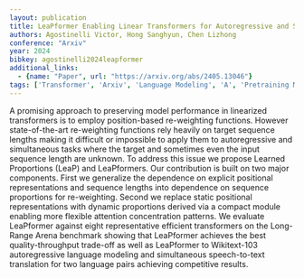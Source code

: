 ```yaml
---
layout: publication
title: LeaPformer Enabling Linear Transformers for Autoregressive and Simultaneous Tasks via Learned Proportions
authors: Agostinelli Victor, Hong Sanghyun, Chen Lizhong
conference: "Arxiv"
year: 2024
bibkey: agostinelli2024leapformer
additional_links:
  - {name: "Paper", url: "https://arxiv.org/abs/2405.13046"}
tags: ['Transformer', 'Arxiv', 'Language Modeling', 'A', 'Pretraining Methods']
---
```

A promising approach to preserving model performance in linearized transformers is to employ position-based re-weighting functions. However state-of-the-art re-weighting functions rely heavily on target sequence lengths making it difficult or impossible to apply them to autoregressive and simultaneous tasks where the target and sometimes even the input sequence length are unknown. To address this issue we propose Learned Proportions (LeaP) and LeaPformers. Our contribution is built on two major components. First we generalize the dependence on explicit positional representations and sequence lengths into dependence on sequence proportions for re-weighting. Second we replace static positional representations with dynamic proportions derived via a compact module enabling more flexible attention concentration patterns. We evaluate LeaPformer against eight representative efficient transformers on the Long-Range Arena benchmark showing that LeaPformer achieves the best quality-throughput trade-off as well as LeaPformer to Wikitext-103 autoregressive language modeling and simultaneous speech-to-text translation for two language pairs achieving competitive results.
